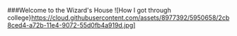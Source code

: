 ###Welcome to the Wizard's House
![How I got through college}https://cloud.githubusercontent.com/assets/8977392/5950658/2cb8ced4-a72b-11e4-9072-55d0fb4a919d.jpg]
